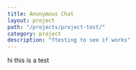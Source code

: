 ```yaml
---
title: Anonymous Chat
layout: project
path: "/projects/project-test/"
category: project
description: "ftesting to see if works"
---
```


hi this is a test

